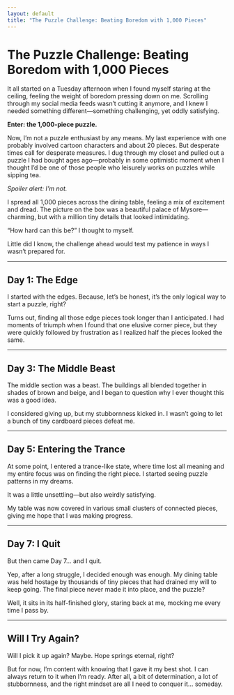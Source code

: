 ```yaml
---
layout: default
title: "The Puzzle Challenge: Beating Boredom with 1,000 Pieces"
---
```


# The Puzzle Challenge: Beating Boredom with 1,000 Pieces

It all started on a Tuesday afternoon when I found myself staring at the ceiling, feeling the weight of boredom pressing down on me. Scrolling through my social media feeds wasn’t cutting it anymore, and I knew I needed something different—something challenging, yet oddly satisfying.

**Enter: the 1,000-piece puzzle.**

Now, I’m not a puzzle enthusiast by any means. My last experience with one probably involved cartoon characters and about 20 pieces. But desperate times call for desperate measures. I dug through my closet and pulled out a puzzle I had bought ages ago—probably in some optimistic moment when I thought I’d be one of those people who leisurely works on puzzles while sipping tea.

*Spoiler alert: I’m not.*

I spread all 1,000 pieces across the dining table, feeling a mix of excitement and dread. The picture on the box was a beautiful palace of Mysore—charming, but with a million tiny details that looked intimidating.

“How hard can this be?” I thought to myself.

Little did I know, the challenge ahead would test my patience in ways I wasn’t prepared for.

---

## Day 1: The Edge

I started with the edges. Because, let’s be honest, it’s the only logical way to start a puzzle, right?

Turns out, finding all those edge pieces took longer than I anticipated. I had moments of triumph when I found that one elusive corner piece, but they were quickly followed by frustration as I realized half the pieces looked the same.

---

## Day 3: The Middle Beast

The middle section was a beast. The buildings all blended together in shades of brown and beige, and I began to question why I ever thought this was a good idea.

I considered giving up, but my stubbornness kicked in. I wasn’t going to let a bunch of tiny cardboard pieces defeat me.

---

## Day 5: Entering the Trance

At some point, I entered a trance-like state, where time lost all meaning and my entire focus was on finding the right piece. I started seeing puzzle patterns in my dreams.

It was a little unsettling—but also weirdly satisfying.

My table was now covered in various small clusters of connected pieces, giving me hope that I was making progress.

---

## Day 7: I Quit

But then came Day 7… and I quit.

Yep, after a long struggle, I decided enough was enough. My dining table was held hostage by thousands of tiny pieces that had drained my will to keep going. The final piece never made it into place, and the puzzle?

Well, it sits in its half-finished glory, staring back at me, mocking me every time I pass by.

---

## Will I Try Again?

Will I pick it up again? Maybe. Hope springs eternal, right?

But for now, I’m content with knowing that I gave it my best shot. I can always return to it when I’m ready. After all, a bit of determination, a lot of stubbornness, and the right mindset are all I need to conquer it… someday.
